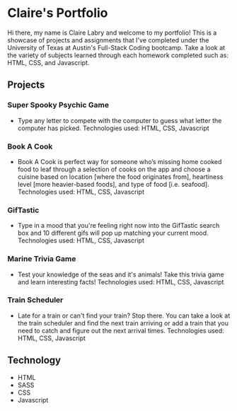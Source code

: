 # Claire's Portfolio 

Hi there, my name is Claire Labry and welcome to my portfolio! This is a showcase of projects and assignments that I've completed under the University of Texas at Austin's Full-Stack Coding bootcamp. Take a look at the variety of subjects learned through each homework completed such as: HTML, CSS, and Javascript. 

## Projects 

### Super Spooky Psychic Game

* Type any letter to compete with the computer to guess what letter the computer has picked. Technologies used: HTML, CSS, Javascript

### Book A Cook

*  Book A Cook is perfect way for someone who’s missing home cooked food to leaf  through a selection of cooks on the app and choose a cuisine based on location [where the food originates from], heartiness level [more heavier-based foods], and type of food [i.e. seafood].  Technologies used: HTML, CSS, Javascript

### GifTastic

* Type in a mood that you're feeling right now into the GifTastic search box and 10 different gifs will pop up matching your current mood. Technologies used: HTML, CSS, Javascript

### Marine Trivia Game

* Test your knowledge of the seas and it's animals! Take this trivia game and learn interesting facts! Technologies used: HTML, CSS, Javascript

### Train Scheduler

* Late for a train or can't find your train? Stop there. You can take a look at the train scheduler and find the next train arriving or add a train that you need to catch and figure out the next arrival times. Technologies used: HTML, CSS, Javascript


## Technology

* HTML
* SASS
* CSS
* Javascript

